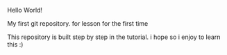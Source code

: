 Hello World!

My first git repository.
for lesson for the first time

This repository is built step by step in the tutorial.
i hope so i enjoy to learn this :)
